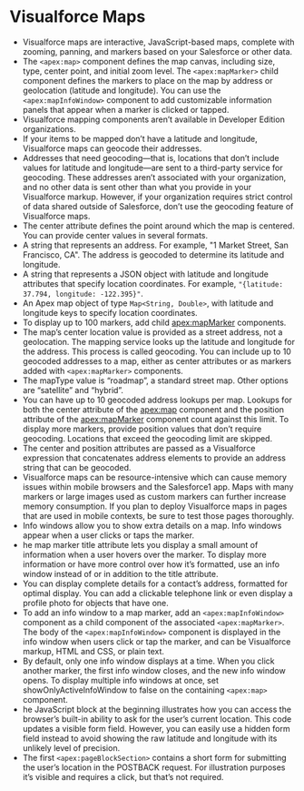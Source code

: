 # Visualforce Maps
* Visualforce maps are interactive, JavaScript-based maps, complete with zooming, panning, and markers based on your Salesforce or other data. 
* The `<apex:map>` component defines the map canvas, including size, type, center point, and initial zoom level. The `<apex:mapMarker>` child component defines the markers to place on the map by address or geolocation (latitude and longitude). You can use the `<apex:mapInfoWindow>` component to add customizable information panels that appear when a marker is clicked or tapped.
* Visualforce mapping components aren’t available in Developer Edition organizations.
* If your items to be mapped don’t have a latitude and longitude, Visualforce maps can geocode their addresses.
* Addresses that need geocoding—that is, locations that don’t include values for latitude and longitude—are sent to a third-party service for geocoding. These addresses aren’t associated with your organization, and no other data is sent other than what you provide in your Visualforce markup. However, if your organization requires strict control of data shared outside of Salesforce, don’t use the geocoding feature of Visualforce maps.
* The center attribute defines the point around which the map is centered. You can provide center values in several formats.
* A string that represents an address. For example, "1 Market Street, San Francisco, CA". The address is geocoded to determine its latitude and longitude.
* A string that represents a JSON object with latitude and longitude attributes that specify location coordinates. For example, `"{latitude: 37.794, longitude: -122.395}"`.
* An Apex map object of type `Map<String, Double>`, with latitude and longitude keys to specify location coordinates.
* To display up to 100 markers, add child <apex:mapMarker> components.
* The map’s center location value is provided as a street address, not a geolocation. The mapping service looks up the latitude and longitude for the address. This process is called geocoding. You can include up to 10 geocoded addresses to a map, either as center attributes or as markers added with `<apex:mapMarker>` components.
* The mapType value is “roadmap”, a standard street map. Other options are “satellite” and “hybrid”.
* You can have up to 10 geocoded address lookups per map. Lookups for both the center attribute of the <apex:map> component and the position attribute of the <apex:mapMarker> component count against this limit. To display more markers, provide position values that don’t require geocoding. Locations that exceed the geocoding limit are skipped.
* The center and position attributes are passed as a Visualforce expression that concatenates address elements to provide an address string that can be geocoded.
* Visualforce maps can be resource-intensive which can cause memory issues within mobile browsers and the Salesforce1 app. Maps with many markers or large images used as custom markers can further increase memory consumption. If you plan to deploy Visualforce maps in pages that are used in mobile contexts, be sure to test those pages thoroughly.
* Info windows allow you to show extra details on a map. Info windows appear when a user clicks or taps the marker.
* he map marker title attribute lets you display a small amount of information when a user hovers over the marker. To display more information or have more control over how it’s formatted, use an info window instead of or in addition to the title attribute.
* You can display complete details for a contact’s address, formatted for optimal display. You can add a clickable telephone
link or even display a profile photo for objects that have one.
* To add an info window to a map marker, add an `<apex:mapInfoWindow>` component as a child component of the associated `<apex:mapMarker>`. The body of the `<apex:mapInfoWindow>` component is displayed in the info window when users click
or tap the marker, and can be Visualforce markup, HTML and CSS, or plain text.
* By default, only one info window displays at a time. When you click another marker, the first info window closes, and the new info window opens. To display multiple info windows at once, set showOnlyActiveInfoWindow to false on the containing
`<apex:map>` component.
* he JavaScript block at the beginning illustrates how you can access the browser’s built-in ability to ask for the user’s current location. This code updates a visible form field. However, you can easily use a hidden form field instead to avoid showing the raw latitude and longitude with its unlikely level of precision.
* The first `<apex:pageBlockSection>` contains a short form for submitting the user’s location in the POSTBACK request. For illustration purposes it’s visible and requires a click, but that’s not required.

